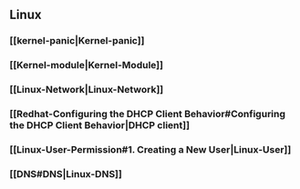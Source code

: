 ## Linux
### [[kernel-panic|Kernel-panic]]

### [[Kernel-module|Kernel-Module]]

### [[Linux-Network|Linux-Network]]

### [[Redhat-Configuring the DHCP Client Behavior#Configuring the DHCP Client Behavior|DHCP client]]

### [[Linux-User-Permission#1. **Creating a New User**|Linux-User]]

### [[DNS#DNS|Linux-DNS]]

